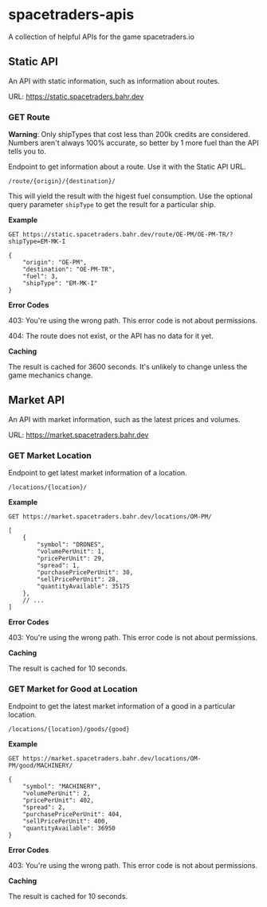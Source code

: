 # spacetraders-apis
A collection of helpful APIs for the game spacetraders.io

## Static API

An API with static information, such as information about routes.

URL: https://static.spacetraders.bahr.dev

### GET Route

**Warning**: Only shipTypes that cost less than 200k credits are considered. Numbers aren't always 100% accurate, so better by 1 more fuel than the API tells you to.

Endpoint to get information about a route. Use it with the Static API URL.

`/route/{origin}/{destination}/`

This will yield the result with the higest fuel consumption. Use the optional query parameter `shipType` to get the result for a particular ship.

**Example**

```
GET https://static.spacetraders.bahr.dev/route/OE-PM/OE-PM-TR/?shipType=EM-MK-I

{
    "origin": "OE-PM",
    "destination": "OE-PM-TR",
    "fuel": 3,
    "shipType": "EM-MK-I"
}
```

**Error Codes**

403: You're using the wrong path. This error code is not about permissions.

404: The route does not exist, or the API has no data for it yet.

**Caching**

The result is cached for 3600 seconds. It's unlikely to change unless the game mechanics change.

## Market API

An API with market information, such as the latest prices and volumes.

URL: https://market.spacetraders.bahr.dev

### GET Market Location

Endpoint to get latest market information of a location.

`/locations/{location}/`

**Example**

```
GET https://market.spacetraders.bahr.dev/locations/OM-PM/

[
    {
        "symbol": "DRONES",
        "volumePerUnit": 1,
        "pricePerUnit": 29,
        "spread": 1,
        "purchasePricePerUnit": 30,
        "sellPricePerUnit": 28,
        "quantityAvailable": 35175
    },
    // ...
]
```

**Error Codes**

403: You're using the wrong path. This error code is not about permissions.

**Caching**

The result is cached for 10 seconds.

### GET Market for Good at Location

Endpoint to get the latest market information of a good in a particular location.

`/locations/{location}/goods/{good}`

**Example**

```
GET https://market.spacetraders.bahr.dev/locations/OM-PM/good/MACHINERY/

{
    "symbol": "MACHINERY",
    "volumePerUnit": 2,
    "pricePerUnit": 402,
    "spread": 2,
    "purchasePricePerUnit": 404,
    "sellPricePerUnit": 400,
    "quantityAvailable": 36950
}
```

**Error Codes**

403: You're using the wrong path. This error code is not about permissions.

**Caching**

The result is cached for 10 seconds.
